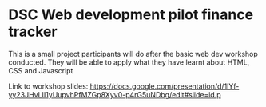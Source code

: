 # DSC Web development pilot finance tracker

This is a small project participants will do after the basic web dev workshop conducted.
They will be able to apply what they have learnt about HTML, CSS and Javascript

Link to workshop slides: https://docs.google.com/presentation/d/1lYf-yy23JHvLII1yUupvhPfMZGp8Xyv0-p4rG5uNDbg/edit#slide=id.p